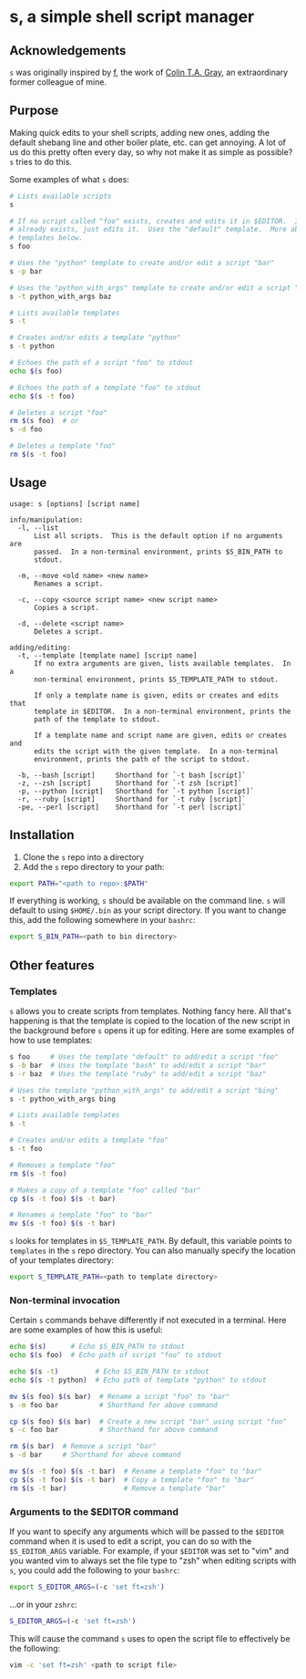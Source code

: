 # s, a simple shell script manager

## Acknowledgements

`s` was originally inspired by [f](https://github.com/colinta/f), the work of
[Colin T.A. Gray](http://colinta.com), an extraordinary former colleague of
mine.

## Purpose

Making quick edits to your shell scripts, adding new ones, adding the default
shebang line and other boiler plate, etc. can get annoying.  A lot of us do
this pretty often every day, so why not make it as simple as possible?  `s`
tries to do this.

Some examples of what `s` does:

```bash
# Lists available scripts
s

# If no script called "foo" exists, creates and edits it in $EDITOR.  If "foo"
# already exists, just edits it.  Uses the "default" template.  More about
# templates below.
s foo

# Uses the "python" template to create and/or edit a script "bar"
s -p bar

# Uses the "python_with_args" template to create and/or edit a script "baz"
s -t python_with_args baz

# Lists available templates
s -t

# Creates and/or edits a template "python"
s -t python

# Echoes the path of a script "foo" to stdout
echo $(s foo)

# Echoes the path of a template "foo" to stdout
echo $(s -t foo)

# Deletes a script "foo"
rm $(s foo)  # or
s -d foo

# Deletes a template "foo"
rm $(s -t foo)
```

## Usage

    usage: s [options] [script name]

    info/manipulation:
      -l, --list
          List all scripts.  This is the default option if no arguments are
          passed.  In a non-terminal environment, prints $S_BIN_PATH to
          stdout.

      -m, --move <old name> <new name>
          Renames a script.

      -c, --copy <source script name> <new script name>
          Copies a script.

      -d, --delete <script name>
          Deletes a script.

    adding/editing:
      -t, --template [template name] [script name]
          If no extra arguments are given, lists available templates.  In a
          non-terminal environment, prints $S_TEMPLATE_PATH to stdout.

          If only a template name is given, edits or creates and edits that
          template in $EDITOR.  In a non-terminal environment, prints the
          path of the template to stdout.

          If a template name and script name are given, edits or creates and
          edits the script with the given template.  In a non-terminal
          environment, prints the path of the script to stdout.

      -b, --bash [script]     Shorthand for `-t bash [script]`
      -z, --zsh [script]      Shorthand for `-t zsh [script]`
      -p, --python [script]   Shorthand for `-t python [script]`
      -r, --ruby [script]     Shorthand for `-t ruby [script]`
      -pe, --perl [script]    Shorthand for `-t perl [script]`

## Installation

1. Clone the `s` repo into a directory
2. Add the `s` repo directory to your path:

```bash
export PATH="<path to repo>:$PATH"
```

If everything is working, `s` should be available on the command line.  `s`
will default to using `$HOME/.bin` as your script directory.  If you want to
change this, add the following somewhere in your `bashrc`:

```bash
export S_BIN_PATH=<path to bin directory>
```

## Other features

### Templates

`s` allows you to create scripts from templates.  Nothing fancy here.  All
that's happening is that the template is copied to the location of the new
script in the background before `s` opens it up for editing.  Here are some
examples of how to use templates:

```bash
s foo     # Uses the template "default" to add/edit a script "foo"
s -b bar  # Uses the template "bash" to add/edit a script "bar"
s -r baz  # Uses the template "ruby" to add/edit a script "baz"

# Uses the template "python_with_args" to add/edit a script "bing"
s -t python_with_args bing

# Lists available templates
s -t

# Creates and/or edits a template "foo"
s -t foo

# Removes a template "foo"
rm $(s -t foo)

# Makes a copy of a template "foo" called "bar"
cp $(s -t foo) $(s -t bar)

# Renames a template "foo" to "bar"
mv $(s -t foo) $(s -t bar)
```

`s` looks for templates in `$S_TEMPLATE_PATH`.  By default, this variable
points to `templates` in the `s` repo directory.  You can also manually specify
the location of your templates directory:

```bash
export S_TEMPLATE_PATH=<path to template directory>
```

### Non-terminal invocation

Certain `s` commands behave differently if not executed in a terminal.  Here are
some examples of how this is useful:

```bash
echo $(s)      # Echo $S_BIN_PATH to stdout
echo $(s foo)  # Echo path of script "foo" to stdout

echo $(s -t)         # Echo $S_BIN_PATH to stdout
echo $(s -t python)  # Echo path of template "python" to stdout

mv $(s foo) $(s bar)  # Rename a script "foo" to "bar"
s -m foo bar          # Shorthand for above command

cp $(s foo) $(s bar)  # Create a new script "bar" using script "foo"
s -c foo bar          # Shorthand for above command

rm $(s bar)  # Remove a script "bar"
s -d bar     # Shorthand for above command

mv $(s -t foo) $(s -t bar)  # Rename a template "foo" to "bar"
cp $(s -t foo) $(s -t bar)  # Copy a template "foo" to "bar"
rm $(s -t bar)              # Remove a template "bar"
```

### Arguments to the $EDITOR command

If you want to specify any arguments which will be passed to the `$EDITOR`
command when it is used to edit a script, you can do so with the
`$S_EDITOR_ARGS` variable.  For example, if your `$EDITOR` was set to "vim" and
you wanted vim to always set the file type to "zsh" when editing scripts with
`s`, you could add the following to your `bashrc`:

```bash
export S_EDITOR_ARGS=(-c 'set ft=zsh')
```

...or in your `zshrc`:

```bash
S_EDITOR_ARGS=(-c 'set ft=zsh')
```

This will cause the command `s` uses to open the script file to effectively be
the following:

```bash
vim -c 'set ft=zsh' <path to script file>
```
